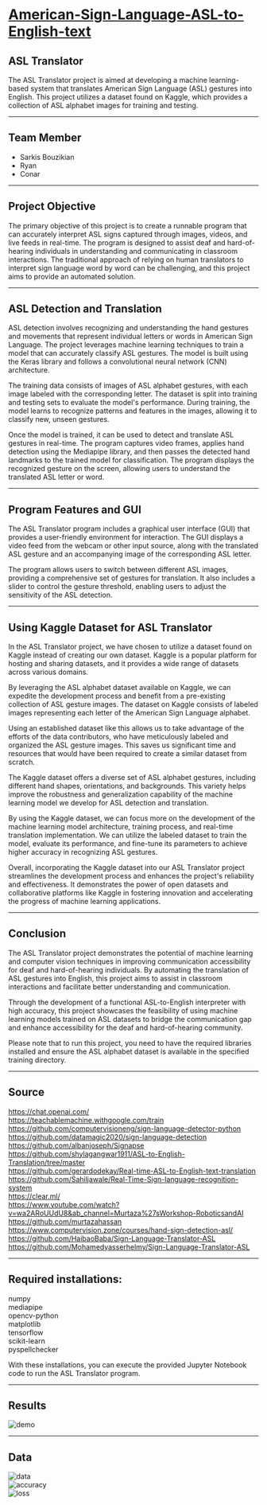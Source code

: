 #  <u> American-Sign-Language-ASL-to-English-text  </u> #

## ASL Translator ##

The ASL Translator project is aimed at developing a machine learning-based system that translates American Sign Language (ASL) gestures into English. This project utilizes a dataset found on Kaggle, which provides a collection of ASL alphabet images for training and testing.

---

## Team Member ##
- Sarkis Bouzikian
- Ryan
- Conar

---

## Project Objective ##
The primary objective of this project is to create a runnable program that can accurately interpret ASL signs captured through images, videos, and live feeds in real-time. The program is designed to assist deaf and hard-of-hearing individuals in understanding and communicating in classroom interactions. The traditional approach of relying on human translators to interpret sign language word by word can be challenging, and this project aims to provide an automated solution.

---

## ASL Detection and Translation ## 
ASL detection involves recognizing and understanding the hand gestures and movements that represent individual letters or words in American Sign Language. The project leverages machine learning techniques to train a model that can accurately classify ASL gestures. The model is built using the Keras library and follows a convolutional neural network (CNN) architecture.

The training data consists of images of ASL alphabet gestures, with each image labeled with the corresponding letter. The dataset is split into training and testing sets to evaluate the model's performance. During training, the model learns to recognize patterns and features in the images, allowing it to classify new, unseen gestures.

Once the model is trained, it can be used to detect and translate ASL gestures in real-time. The program captures video frames, applies hand detection using the Mediapipe library, and then passes the detected hand landmarks to the trained model for classification. The program displays the recognized gesture on the screen, allowing users to understand the translated ASL letter or word.

---

## Program Features and GUI ##
The ASL Translator program includes a graphical user interface (GUI) that provides a user-friendly environment for interaction. The GUI displays a video feed from the webcam or other input source, along with the translated ASL gesture and an accompanying image of the corresponding ASL letter.

The program allows users to switch between different ASL images, providing a comprehensive set of gestures for translation. It also includes a slider to control the gesture threshold, enabling users to adjust the sensitivity of the ASL detection.

---

## Using Kaggle Dataset for ASL Translator ##
In the ASL Translator project, we have chosen to utilize a dataset found on Kaggle instead of creating our own dataset. Kaggle is a popular platform for hosting and sharing datasets, and it provides a wide range of datasets across various domains.

By leveraging the ASL alphabet dataset available on Kaggle, we can expedite the development process and benefit from a pre-existing collection of ASL gesture images. The dataset on Kaggle consists of labeled images representing each letter of the American Sign Language alphabet.

Using an established dataset like this allows us to take advantage of the efforts of the data contributors, who have meticulously labeled and organized the ASL gesture images. This saves us significant time and resources that would have been required to create a similar dataset from scratch.

The Kaggle dataset offers a diverse set of ASL alphabet gestures, including different hand shapes, orientations, and backgrounds. This variety helps improve the robustness and generalization capability of the machine learning model we develop for ASL detection and translation.

By using the Kaggle dataset, we can focus more on the development of the machine learning model architecture, training process, and real-time translation implementation. We can utilize the labeled dataset to train the model, evaluate its performance, and fine-tune its parameters to achieve higher accuracy in recognizing ASL gestures.

Overall, incorporating the Kaggle dataset into our ASL Translator project streamlines the development process and enhances the project's reliability and effectiveness. It demonstrates the power of open datasets and collaborative platforms like Kaggle in fostering innovation and accelerating the progress of machine learning applications.

---

## Conclusion ##
The ASL Translator project demonstrates the potential of machine learning and computer vision techniques in improving communication accessibility for deaf and hard-of-hearing individuals. By automating the translation of ASL gestures into English, this project aims to assist in classroom interactions and facilitate better understanding and communication.

Through the development of a functional ASL-to-English interpreter with high accuracy, this project showcases the feasibility of using machine learning models trained on ASL datasets to bridge the communication gap and enhance accessibility for the deaf and hard-of-hearing community.

Please note that to run this project, you need to have the required libraries installed and ensure the ASL alphabet dataset is available in the specified training directory.

---

## Source ##

https://chat.openai.com/<br> 
https://teachablemachine.withgoogle.com/train<br>
https://github.com/computervisioneng/sign-language-detector-python<br>
https://github.com/datamagic2020/sign-language-detection<br>
https://github.com/albanjoseph/Signapse<br>
https://github.com/shylagangwar1911/ASL-to-English-Translation/tree/master<br>
https://github.com/gerardodekay/Real-time-ASL-to-English-text-translation<br>
https://github.com/Sahiljawale/Real-Time-Sign-language-recognition-system<br>
https://clear.ml/<br>
https://www.youtube.com/watch?v=wa2ARoUUdU8&ab_channel=Murtaza%27sWorkshop-RoboticsandAI<br>
https://github.com/murtazahassan<br>
https://www.computervision.zone/courses/hand-sign-detection-asl/<br>
https://github.com/HaibaoBaba/Sign-Language-Translator-ASL<br>
https://github.com/Mohamedyasserhelmy/Sign-Language-Translator-ASL<br>

---

## Required installations: ##

numpy<br>
mediapipe<br>
opencv-python<br>
matplotlib<br>
tensorflow<br>
scikit-learn<br>
pyspellchecker<br>

With these installations, you can execute the provided Jupyter Notebook code to run the ASL Translator program.<br>

---

## Results ##

![demo](Alphabet-demo/4.gif)

---

## Data ##

![data](CollectedData/daa.jpg)<br>
![accuracy](CollectedData/acc.jpg)<br>
![loss](CollectedData/loo.jpg)<br>
